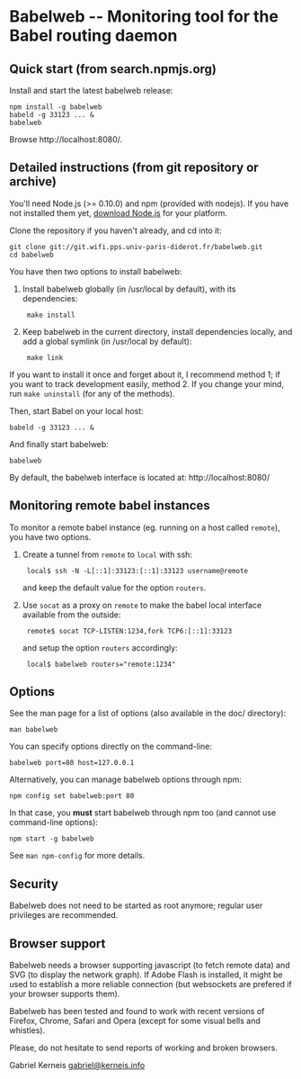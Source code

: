 Babelweb -- Monitoring tool for the Babel routing daemon
==========================================================

Quick start  (from search.npmjs.org)
-----------

Install and start the latest babelweb release:

    npm install -g babelweb
    babeld -g 33123 ... &
    babelweb

Browse http://localhost:8080/.

Detailed instructions (from git repository or archive)
---------------------

You'll need Node.js (>= 0.10.0) and npm (provided with nodejs).  If you have not
installed them yet, [download Node.js](http://nodejs.org/download/) for your
platform.

Clone the repository if you haven't already, and cd into it:

    git clone git://git.wifi.pps.univ-paris-diderot.fr/babelweb.git
    cd babelweb

You have then two options to install babelweb:

1. Install babelweb globally (in /usr/local by default), with its dependencies:

        make install

2. Keep babelweb in the current directory, install dependencies locally, and
   add a global symlink (in /usr/local by default):

        make link

If you want to install it once and forget about it, I recommend method 1; if
you want to track development easily, method 2.  If you change your mind, run
`make uninstall` (for any of the methods).

Then, start Babel on your local host:

    babeld -g 33123 ... &

And finally start babelweb:

    babelweb

By default, the babelweb interface is located at:
http://localhost:8080/


Monitoring remote babel instances
---------------------------------

To monitor a remote babel instance (eg. running on a host called `remote`), you
have two options.

1. Create a tunnel from `remote` to `local` with ssh:

        local$ ssh -N -L[::1]:33123:[::1]:33123 username@remote

   and keep the default value for the option `routers`.

2. Use `socat` as a proxy on `remote` to make the babel local interface
   available from the outside:

        remote$ socat TCP-LISTEN:1234,fork TCP6:[::1]:33123

   and setup the option `routers` accordingly:
   
        local$ babelweb routers="remote:1234"


Options
-------

See the man page for a list of options (also available in the doc/ directory):

    man babelweb

You can specify options directly on the command-line:

    babelweb port=80 host=127.0.0.1

Alternatively, you can manage babelweb options through npm:

    npm config set babelweb:port 80

In that case, you **must** start babelweb through npm too (and cannot use
command-line options):

    npm start -g babelweb

See `man npm-config` for more details.

Security
--------
 
Babelweb does not need to be started as root anymore; regular user privileges
are recommended.

Browser support
---------------

Babelweb needs a browser supporting javascript (to fetch remote data)
and SVG (to display the network graph).  If Adobe Flash is installed, it
might be used to establish a more reliable connection (but websockets
are prefered if your browser supports them).

Babelweb has been tested and found to work with recent versions of Firefox,
Chrome, Safari and Opera (except for some visual bells and whistles).

Please, do not hesitate to send reports of working and broken browsers.

Gabriel Kerneis <gabriel@kerneis.info>
